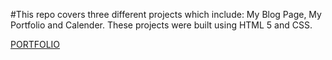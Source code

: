 #This repo covers three different projects which include:
My Blog Page, My Portfolio and Calender.
These projects were built using HTML 5 and CSS.

[PORTFOLIO](https://kwagei.github.io/week-two-evaluation-kanmuteh1/MY-PORTFOLIO)
